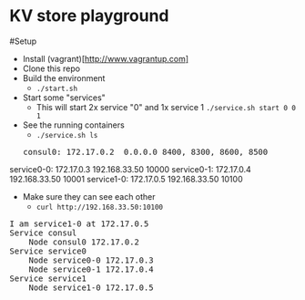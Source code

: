 # KV store playground

#Setup
* Install (vagrant)[http://www.vagrantup.com]
* Clone this repo
* Build the environment
  * `./start.sh`
* Start some "services"
  * This will start 2x service "0" and 1x service 1
  `./service.sh start 0 0 1`
* See the running containers
  * `./service.sh ls`
  <pre>consul0:	172.17.0.2	0.0.0.0	8400, 8300, 8600, 8500
service0-0:	172.17.0.3	192.168.33.50	10000
service0-1:	172.17.0.4	192.168.33.50	10001
service1-0:	172.17.0.5	192.168.33.50	10100</pre>
* Make sure they can see each other
  * `curl http://192.168.33.50:10100`
<pre>I am service1-0 at 172.17.0.5
Service consul
    Node consul0 172.17.0.2
Service service0
    Node service0-0 172.17.0.3
    Node service0-1 172.17.0.4
Service service1
    Node service1-0 172.17.0.5</pre>
